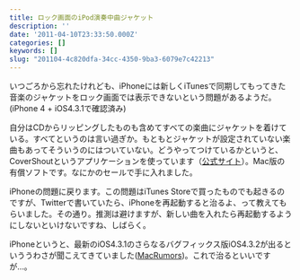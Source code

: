 ```yaml
---
title: ロック画面のiPod演奏中曲ジャケット
description: ''
date: '2011-04-10T23:33:50.000Z'
categories: []
keywords: []
slug: "201104-4c820dfa-34cc-4350-9ba3-6079e7c42213"
---
```

いつごろから忘れたけれども、iPhoneには新しくiTunesで同期してもってきた音楽のジャケットをロック画面では表示できないという問題があるようだ。(iPhone 4 + iOS4.3.1で確認済み)

自分はCDからリッピングしたものも含めてすべての楽曲にジャケットを着けている。すべてというのは言い過ぎか。もともとジャケットが設定されていない楽曲もあってそういうのにはついていない。どうやってつけているかというと、CoverShoutというアプリケーションを使っています（[公式サイト](http://www.equinux.com/us/products/coverscout/index.html)）。Mac版の有償ソフトです。なにかのセールで手に入れました。

iPhoneの問題に戻ります。この問題はiTunes Storeで買ったものでも起きるのですが、Twitterで書いていたら、iPhoneを再起動すると治るよ、って教えてもらいました。その通り。推測は避けますが、新しい曲を入れたら再起動するようにしないといけないですね、しばらく。

iPhoneというと、最新のiOS4.3.1のさらなるバグフィックス版iOS4.3.2が出るといううわさが聞こえてきていました([MacRumors](http://www.macrumors.com/2011/04/07/ios-4-3-2-due-in-next-two-weeks/))。これで治るといいですが…。